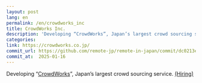 ```yaml
---
layout: post
lang: en
permalink: /en/crowdworks_inc
title: CrowdWorks Inc.
description: 'Developing “CrowdWorks”, Japan’s largest crowd sourcing service. (Hiring)'
categories: 
link: https://crowdworks.co.jp/
commit_url: https://github.com/remote-jp/remote-in-japan/commit/dc0213e5d3bf547e1dd7b4da3b612a689016ef3e
commit_at:  2025-01-16
---
```


<p>Developing “<a href="https://crowdworks.jp/">CrowdWorks</a>”, Japan’s largest crowd sourcing service. <a href="https://www.wantedly.com/projects/55681">(Hiring)</a></p>
